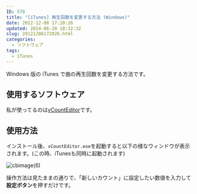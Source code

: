 ```yaml
---
ID: 578
title: "[iTunes] 再生回数を変更する方法 (Windows)"
date: 2012-12-08 17:20:26
updated: 2014-06-20 10:32:32
slug: 20121208172026.html
categories:
  - ソフトウェア
tags:
  - iTunes
---
```


Windows 版の iTunes で曲の再生回数を変更する方法です。

<!--more-->
<h2>使用するソフトウェア</h2>
私が使ってるのは<a href="http://variousible.sakura.ne.jp/SoftLabo/vCountEditor/">vCountEditor</a>です。

<h2>使用方法</h2>
インストール後、<code>vCountEditor.exe</code>を起動すると以下の様なウィンドウが表示されます。<span class="text-muted">(この時、iTunesも同時に起動されます)</span>

![cbimage(6)](https://user-images.githubusercontent.com/3617124/81212365-c4ddc980-900f-11ea-8bfd-a6ccb66fa9ae.png)

操作方法は見たままの通りで、「新しいカウント」に設定したい数値を入力して<b>設定ボタン</b>を押すだけです。
